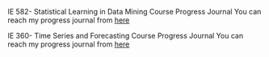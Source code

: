 IE 582- Statistical Learning in Data Mining Course Progress Journal
You can reach my progress journal from [here](https://bu-ie-582.github.io/fall19-DurdaneKarabacak/)

IE 360- Time Series and Forecasting Course Progress Journal
You can reach my progress journal from [here](https://bu-ie-360.github.io/spring20-DurdaneKarabacak/)
